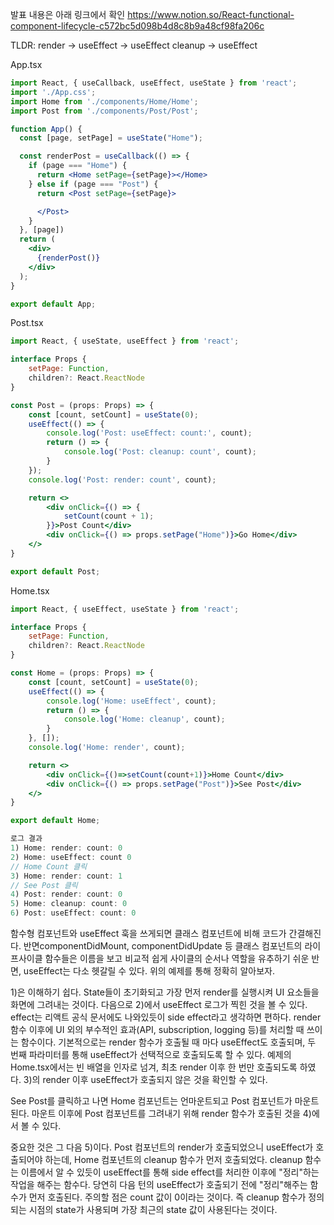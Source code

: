발표 내용은 아래 링크에서 확인
https://www.notion.so/React-functional-component-lifecycle-c572bc5d098b4d8c8b9a48cf98fa206c

TLDR: render → useEffect → useEffect cleanup → useEffect

App.tsx

```jsx
import React, { useCallback, useEffect, useState } from 'react';
import './App.css';
import Home from './components/Home/Home';
import Post from './components/Post/Post';

function App() {
  const [page, setPage] = useState("Home");

  const renderPost = useCallback(() => {
    if (page === "Home") {
      return <Home setPage={setPage}></Home>
    } else if (page === "Post") {
      return <Post setPage={setPage}>

      </Post>
    }
  }, [page])
  return (
    <div>
      {renderPost()}
    </div>
  );
}

export default App;
```

Post.tsx

```jsx
import React, { useState, useEffect } from 'react';

interface Props {
    setPage: Function,
    children?: React.ReactNode
}

const Post = (props: Props) => {
    const [count, setCount] = useState(0);
    useEffect(() => {
        console.log('Post: useEffect: count:', count);
        return () => {
            console.log('Post: cleanup: count', count);
        }
    });
    console.log('Post: render: count', count);

    return <>
        <div onClick={() => {
            setCount(count + 1);
        }}>Post Count</div>
        <div onClick={() => props.setPage("Home")}>Go Home</div>
    </>
}

export default Post;
```

Home.tsx

```jsx
import React, { useEffect, useState } from 'react';

interface Props {
    setPage: Function,
    children?: React.ReactNode
}

const Home = (props: Props) => {
    const [count, setCount] = useState(0);
    useEffect(() => {
        console.log('Home: useEffect', count);
        return () => {
            console.log('Home: cleanup', count);
        }
    }, []);
    console.log('Home: render', count);

    return <>
        <div onClick={()=>setCount(count+1)}>Home Count</div>
        <div onClick={() => props.setPage("Post")}>See Post</div>
    </>
}

export default Home;
```

```jsx
로그 결과
1) Home: render: count: 0
2) Home: useEffect: count 0
// Home Count 클릭
3) Home: render: count: 1
// See Post 클릭
4) Post: render: count: 0
5) Home: cleanup: count: 0
6) Post: useEffect: count: 0
```

함수형 컴포넌트와 useEffect 훅을 쓰게되면 클래스 컴포넌트에 비해 코드가 간결해진다. 반면componentDidMount, componentDidUpdate 등 클래스 컴포넌트의 라이프사이클 함수들은 이름을 보고 비교적 쉽게 사이클의 순서나 역할을 유추하기 쉬운 반면, useEffect는 다소 헷갈릴 수 있다. 위의 예제를 통해 정확히 알아보자.

1)은 이해하기 쉽다. State들이 초기화되고 가장 먼저 render를 실행시켜 UI 요소들을 화면에 그려내는 것이다. 다음으로 2)에서 useEffect 로그가 찍힌 것을 볼 수 있다. effect는 리액트 공식 문서에도 나와있듯이 side effect라고 생각하면 편하다. render 함수 이후에 UI 외의 부수적인 효과(API, subscription, logging 등)를 처리할 때 쓰이는 함수이다. 기본적으로는 render 함수가 호출될 때 마다 useEffect도 호출되며, 두 번째 파라미터를 통해 useEffect가 선택적으로 호출되도록 할 수 있다. 예제의 Home.tsx에서는 빈 배열을 인자로 넘겨, 최초 render 이후 한 번만 호출되도록 하였다. 3)의 render 이후 useEffect가 호출되지 않은 것을 확인할 수 있다.

See Post를 클릭하고 나면 Home 컴포넌트는 언마운트되고 Post 컴포넌트가 마운트된다. 마운트 이후에 Post 컴포넌트를 그려내기 위해 render 함수가 호출된 것을 4)에서 볼 수 있다. 

중요한 것은 그 다음 5)이다. Post 컴포넌트의 render가 호출되었으니 useEffect가 호출되어야 하는데, Home 컴포넌트의 cleanup 함수가 먼저 호출되었다. cleanup 함수는 이름에서 알 수 있듯이 useEffect를 통해 side effect를 처리한 이후에 "정리"하는 작업을 해주는 함수다. 당연히 다음 턴의 useEffect가 호출되기 전에 "정리"해주는 함수가 먼저 호출된다. 주의할 점은 count 값이 0이라는 것이다. 즉 cleanup 함수가 정의되는 시점의 state가 사용되며 가장 최근의 state 값이 사용된다는 것이다.
